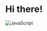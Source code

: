 # Hi there!


![JavaScript](https://img.shields.io/badge/javascript-%23323330.svg?style=for-the-badge&logo=javascript&logoColor=%23F7DF1E)
